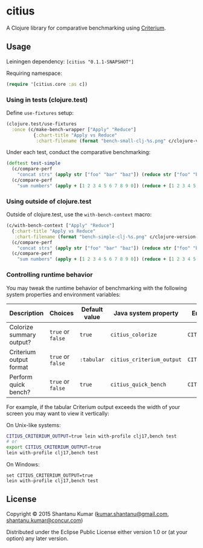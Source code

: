 # citius

A Clojure library for comparative benchmarking using
[Criterium](https://github.com/hugoduncan/criterium).


## Usage

Leiningen dependency: `[citius "0.1.1-SNAPSHOT"]`

Requiring namespace:
```clojure
(require '[citius.core :as c])
```

### Using in tests (clojure.test)

Define `use-fixtures` setup:

```clojure
(clojure.test/use-fixtures
  :once (c/make-bench-wrapper ["Apply" "Reduce"]
          {:chart-title "Apply vs Reduce"
           :chart-filename (format "bench-small-clj-%s.png" c/clojure-version-str)}))
```

Under each test, conduct the comparative benchmarking:

```clojure
(deftest test-simple
  (c/compare-perf
    "concat strs" (apply str ["foo" "bar" "baz"]) (reduce str ["foo" "bar" "baz"]))
  (c/compare-perf
    "sum numbers" (apply + [1 2 3 4 5 6 7 8 9 0]) (reduce + [1 2 3 4 5 6 7 8 9 0])))
```

### Using outside of clojure.test

Outside of clojure.test, use the `with-bench-context` macro:

```clojure
(c/with-bench-context ["Apply" "Reduce"]
  {:chart-title "Apply vs Reduce"
   :chart-filename (format "bench-simple-clj-%s.png" c/clojure-version-str)}
  (c/compare-perf
    "concat strs" (apply str ["foo" "bar" "baz"]) (reduce str ["foo" "bar" "baz"]))
  (c/compare-perf
    "sum numbers" (apply + [1 2 3 4 5 6 7 8 9 0]) (reduce + [1 2 3 4 5 6 7 8 9 0])))
```

### Controlling runtime behavior

You may tweak the runtime behavior of benchmarking with the following system properties and environment variables:

| Description              | Choices           | Default value | Java system property      | Environment variable      |
|--------------------------|-------------------|---------------|---------------------------|---------------------------|
| Colorize summary output? | `true` or `false` |    `true`     | `citius_colorize`         | `CITIUS_COLORIZE`         |
| Criterium output format  | `true` or `false` |  `:tabular`   | `citius_criterium_output` | `CITIUS_CRITERIUM_OUTPUT` |
| Perform quick bench?     | `true` or `false` |    `true`     | `citius_quick_bench`      | `CITIUS_QUICK_BENCH`      |

For example, if the tabular Criterium output exceeds the width of your screen you may want to view it vertically:

On Unix-like systems:
```bash
CITIUS_CRITERIUM_OUTPUT=true lein with-profile clj17,bench test
# or
export CITIUS_CRITERIUM_OUTPUT=true
lein with-profile clj17,bench test
```

On Windows:
```batch
set CITIUS_CRITERIUM_OUTPUT=true
lein with-profile clj17,bench test
```


## License

Copyright © 2015 Shantanu Kumar (kumar.shantanu@gmail.com, shantanu.kumar@concur.com)

Distributed under the Eclipse Public License either version 1.0 or (at
your option) any later version.
